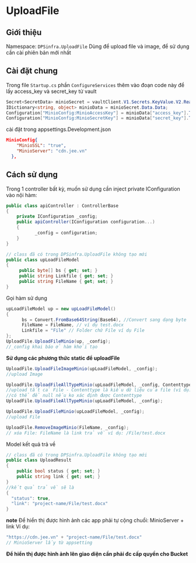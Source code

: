 # UploadFile
## Giới thiệu
Namespace: `DPSinfra.UploadFile`
Dùng để upload file và image, để sử dụng cần cài phiên bản mới nhất
## Cài đặt chung
Trong file `Startup.cs` phần `ConfigureServices` thêm vào đoạn code này để lấy access_key và secret_key từ vault
```cs
Secret<SecretData> minioSecret = vaultClient.V1.Secrets.KeyValue.V2.ReadSecretAsync(path: "minio", mountPoint: "kv").Result;
IDictionary<string, object> minioData = minioSecret.Data.Data;
Configuration["MinioConfig:MinioAccessKey"] = minioData["access_key"].ToString();
Configuration["MinioConfig:MinioSecretKey"] = minioData["secret_key"].ToString();
```
cài đặt trong appsettings.Development.json
```json
MinioConfig{ 
    "MinioSSL": "true",
    "MinioServer": "cdn.jee.vn"
  },
```

## Cách sử dụng 
Trong 1 controller bất kỳ, muốn sử dụng cần inject private IConfiguration vào nội hàm:
```cs
public class apiController : ControllerBase
{
	private IConfiguration _config;
    public apiController(IConfiguration configuration...)
    {
	       _config = configuration;
    }
}
```

```cs
// class đã có trong DPSinfra.UploadFile không tạo mới
public class upLoadFileModel
{
	 public byte[] bs { get; set; }
     public string Linkfile { get; set; }
     public string FileName { get; set; }
}
```

Gọi hàm sử dụng
```cs
upLoadFileModel up = new upLoadFileModel()
{
      bs = Convert.FromBase64String(Base64), //Convert sang dạng byte
      FileName = FileName, // ví dụ test.docx
      Linkfile = "File" // Folder chứ File ví dụ File
};
UploadFile.UploadFileMinio(up, _config);
//_config khai báo ở hàm khởi tạo
```
**Sử dụng các phương thức static để uploadFile**
```cs 
UploadFile.UploadFileImageMinio(upLoadFileModel, _config);
//upload Image
```
```cs
UploadFile.UploadFileAllTypeMinio(upLoadFileModel, _config, Contenttype);
//upload tất cả File - Contenttype là kiểu dữ liệu của file (ví dụ: "image/jpg" or "image/" or "application/")
//có thể để null nếu ko xác định được Contenttype 
UploadFile.UploadFileAllTypeMinio(upLoadFileModel, _config);
```
```cs
UploadFile.UploadFileMinio(upLoadFileModel, _config);
//upload File
```
```cs
UploadFile.RemoveImageMinio(FileName, _config);
// xóa File: FileName là link trả về ví dụ: /File/test.docx
```
Model kết quả trả về
```cs
// class đã có trong DPSinfra.UploadFile không tạo mới
public class UploadResult
{
    public bool status { get; set; }
    public string link { get; set; }
} 
//kết quả trả về sẽ là  
{
  "status": true,
  "link": "project-name/File/test.docx"
}
```
**note** Để hiển thị được hình ảnh các app phải tự cộng chuổi:
MinioServer + link
Ví dụ: 
```cs
"https://cdn.jee.vn" + "project-name/File/test.docx"
// MinioServer lấy từ appsetting
```
**Để hiển thị được hình ảnh lên giao diện cần phải đc cấp quyền cho Bucket**

    

